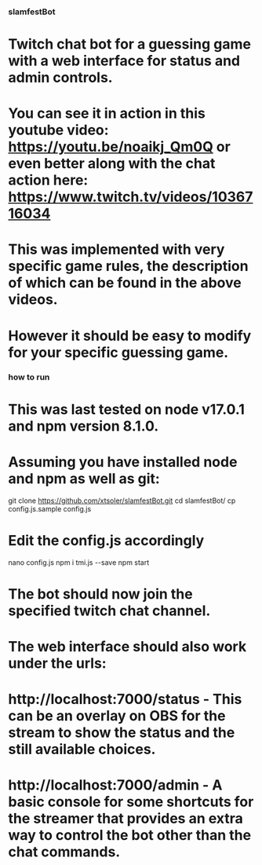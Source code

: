### slamfestBot
# Twitch chat bot for a guessing game with a web interface for status and admin controls.
# You can see it in action in this youtube video: https://youtu.be/noaikj_Qm0Q or even better along with the chat action here: https://www.twitch.tv/videos/1036716034
# This was implemented with very specific game rules, the description of which can be found in the above videos.
# However it should be easy to modify for your specific guessing game.

### how to run
# This was last tested on node v17.0.1 and npm version 8.1.0.
# Assuming you have installed node and npm as well as git:

git clone https://github.com/xtsoler/slamfestBot.git
cd slamfestBot/
cp config.js.sample config.js

# Edit the config.js accordingly
nano config.js
npm i tmi.js --save
npm start

# The bot should now join the specified twitch chat channel.
# The web interface should also work under the urls:
# http://localhost:7000/status - This can be an overlay on OBS for the stream to show the status and the still available choices.
# http://localhost:7000/admin - A basic console for some shortcuts for the streamer that provides an extra way to control the bot other than the chat commands.
